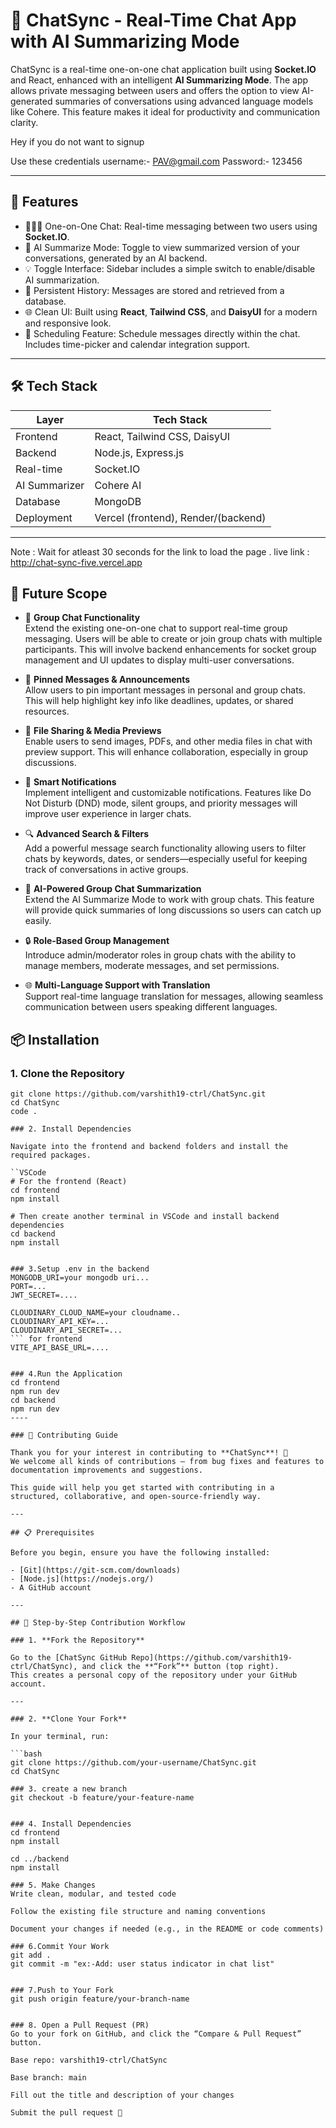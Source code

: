 # 💬 ChatSync - Real-Time Chat App with AI Summarizing Mode

ChatSync is a real-time one-on-one chat application built using **Socket.IO** and React, enhanced with an intelligent **AI Summarizing Mode**. The app allows private messaging between users and offers the option to view AI-generated summaries of conversations using advanced language models like Cohere. This feature makes it ideal for productivity and communication clarity.

Hey if you do not want to signup

Use these credentials
username:- PAV@gmail.com
Password:- 123456

---

## 🚀 Features

- 🧑‍🤝‍🧑 One-on-One Chat: Real-time messaging between two users using **Socket.IO**.
- 🧠 AI Summarize Mode: Toggle to view summarized version of your conversations, generated by an AI backend.
- 💡 Toggle Interface: Sidebar includes a simple switch to enable/disable AI summarization.
- 💬 Persistent History: Messages are stored and retrieved from a database.
- 🌐 Clean UI: Built using **React**, **Tailwind CSS**, and **DaisyUI** for a modern and responsive look.
- 📅 Scheduling Feature: Schedule messages directly within the chat. Includes time-picker and calendar integration support.
---


## 🛠️ Tech Stack

| Layer         | Tech Stack                            |
|---------------|----------------------------------------|
| Frontend      | React, Tailwind CSS, DaisyUI           |
| Backend       | Node.js, Express.js                    |
| Real-time     | Socket.IO                              |
| AI Summarizer |  Cohere AI       |
| Database      | MongoDB       |
| Deployment    | Vercel (frontend), Render/(backend) |

---
Note : Wait for atleast 30 seconds for the link to load the page . 
live link : http://chat-sync-five.vercel.app


## 🔮 Future Scope

- 👥 **Group Chat Functionality**  
  Extend the existing one-on-one chat to support real-time group messaging. Users will be able to create or join group chats with multiple participants. This will involve backend enhancements for socket group management and UI updates to display multi-user conversations.

- 📌 **Pinned Messages & Announcements**  
  Allow users to pin important messages in personal and group chats. This will help highlight key info like deadlines, updates, or shared resources.

- 📎 **File Sharing & Media Previews**  
  Enable users to send images, PDFs, and other media files in chat with preview support. This will enhance collaboration, especially in group discussions.

- 🔔 **Smart Notifications**  
  Implement intelligent and customizable notifications. Features like Do Not Disturb (DND) mode, silent groups, and priority messages will improve user experience in larger chats.

- 🔍 **Advanced Search & Filters**  
  Add a powerful message search functionality allowing users to filter chats by keywords, dates, or senders—especially useful for keeping track of conversations in active groups.

- 🧠 **AI-Powered Group Chat Summarization**  
  Extend the AI Summarize Mode to work with group chats. This feature will provide quick summaries of long discussions so users can catch up easily.

- 🔒 **Role-Based Group Management**  
  Introduce admin/moderator roles in group chats with the ability to manage members, moderate messages, and set permissions.

- 🌐 **Multi-Language Support with Translation**  
  Support real-time language translation for messages, allowing seamless communication between users speaking different languages.
  
## 📦 Installation
### 1. Clone the Repository

```VSCode
git clone https://github.com/varshith19-ctrl/ChatSync.git
cd ChatSync
code .

### 2. Install Dependencies

Navigate into the frontend and backend folders and install the required packages.

``VSCode
# For the frontend (React)
cd frontend
npm install

# Then create another terminal in VSCode and install backend dependencies
cd backend
npm install


### 3.Setup .env in the backend
MONGODB_URI=your mongodb uri...
PORT=...
JWT_SECRET=....

CLOUDINARY_CLOUD_NAME=your cloudname..
CLOUDINARY_API_KEY=...
CLOUDINARY_API_SECRET=...
``` for frontend
VITE_API_BASE_URL=....


### 4.Run the Application
cd frontend
npm run dev 
cd backend
npm run dev
----

### 🤝 Contributing Guide

Thank you for your interest in contributing to **ChatSync**! 🚀  
We welcome all kinds of contributions — from bug fixes and features to documentation improvements and suggestions.

This guide will help you get started with contributing in a structured, collaborative, and open-source-friendly way.

---

## 📋 Prerequisites

Before you begin, ensure you have the following installed:

- [Git](https://git-scm.com/downloads)
- [Node.js](https://nodejs.org/)
- A GitHub account

---

## 🧭 Step-by-Step Contribution Workflow

### 1. **Fork the Repository**

Go to the [ChatSync GitHub Repo](https://github.com/varshith19-ctrl/ChatSync), and click the **“Fork”** button (top right).  
This creates a personal copy of the repository under your GitHub account.

---

### 2. **Clone Your Fork**

In your terminal, run:

```bash
git clone https://github.com/your-username/ChatSync.git
cd ChatSync

### 3. create a new branch
git checkout -b feature/your-feature-name


### 4. Install Dependencies
cd frontend
npm install

cd ../backend
npm install

### 5. Make Changes 
Write clean, modular, and tested code

Follow the existing file structure and naming conventions

Document your changes if needed (e.g., in the README or code comments)

### 6.Commit Your Work
git add .
git commit -m "ex:-Add: user status indicator in chat list"


### 7.Push to Your Fork
git push origin feature/your-branch-name


### 8. Open a Pull Request (PR)
Go to your fork on GitHub, and click the “Compare & Pull Request” button.

Base repo: varshith19-ctrl/ChatSync

Base branch: main

Fill out the title and description of your changes

Submit the pull request 🎉





